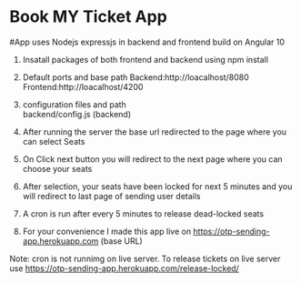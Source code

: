 # Book MY Ticket App

#App uses Nodejs expressjs in backend and frontend build on Angular 10

1. Insatall packages of both frontend and backend using npm install

2. Default ports and base path
    Backend:http://loacalhost/8080 
    Frontend:http://loacalhost/4200

3. configuration files and path   
    backend/config.js  (backend)
    

4. After running the server the base url redirected to the page where you can select Seats

5. On Click next button you will redirect to the next page where you can choose your seats

6. After selection, your seats have been locked for next 5 minutes and you will redirect to last page of sending user details

7.  A cron is run after every 5 minutes to release  dead-locked seats

8. For your convenience I made this app live on https://otp-sending-app.herokuapp.com (base URL)

Note: cron is not runnimg on live server. To release tickets on live server use  https://otp-sending-app.herokuapp.com/release-locked/
